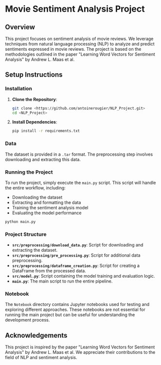 # Movie Sentiment Analysis Project

## Overview

This project focuses on sentiment analysis of movie reviews. We leverage techniques from natural language processing (NLP) to analyze and predict sentiments expressed in movie reviews. The project is based on the methodologies outlined in the paper "Learning Word Vectors for Sentiment Analysis" by Andrew L. Maas et al.

## Setup Instructions

### Installation

1. **Clone the Repository**:
   ```bash
   git clone <https://github.com/antoinerougier/NLP_Project.git>
   cd <NLP_Project>
   ```

2. **Install Dependencies**:
   ```bash
   pip install -r requirements.txt
   ```

### Data

The dataset is provided in a `.tar` format. The preprocessing step involves downloading and extracting this data.

### Running the Project

To run the project, simply execute the `main.py` script. This script will handle the entire workflow, including:

- Downloading the dataset
- Extracting and formatting the data
- Training the sentiment analysis model
- Evaluating the model performance

```bash
python main.py
```

### Project Structure

- **`src/preprocessing/download_data.py`**: Script for downloading and extracting the dataset.
- **`src/preprocessing/pre_processing.py`**: Script for additional data preprocessing.
- **`src/preprocessing/dataframe_creation.py`**: Script for creating a DataFrame from the processed data.
- **`src/model.py`**: Script containing the model training and evaluation logic.
- **`main.py`**: The main script to run the entire pipeline.

### Notebook

The `Notebook` directory contains Jupyter notebooks used for testing and exploring different approaches. These notebooks are not essential for running the main project but can be useful for understanding the development process.

## Acknowledgements

This project is inspired by the paper "Learning Word Vectors for Sentiment Analysis" by Andrew L. Maas et al. We appreciate their contributions to the field of NLP and sentiment analysis.
